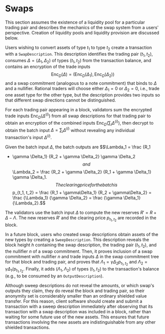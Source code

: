 # Swaps

This section assumes the existence of a liquidity pool for a particular
trading pair and describes the mechanics of the swap system from a users'
perspective. Creation of liquidity pools and liquidity provision are
discussed below.

Users wishing to convert assets of type $t_1$ to type $t_2$ create a
transaction with a `SwapDescription`. This description identifies the trading
pair $(t_1, t_2)$, consumes $\Delta = (\Delta_1, \Delta_2)$ of types $(t_1,
t_2)$ from the transaction balance, and contains an encryption of the trade
inputs $$\operatorname{Enc}_D(\Delta) = (\operatorname{Enc}_D(\Delta_1),
\operatorname{Enc}_D(\Delta_2))$$ and a swap commitment (analogous to a note
commitment) that binds to $\Delta$ and a nullifier. Rational traders will
choose either $\Delta_1 = 0$ or $\Delta_2 = 0$, i.e., trade one asset type
for the other type, but the description provides two inputs so that different
swap directions cannot be distinguished.

For each trading pair appearing in a block, validators sum the encrypted
trade inputs $\operatorname{Enc}_D(\Delta^{(i)})$ from all swap descriptions
for that trading pair to obtain an encryption of the combined inputs
$\operatorname{Enc}_D(\sum_i \Delta^{(i)})$, then decrypt to obtain the batch
input $\Delta = \sum_i \Delta^{(i)}$ without revealing any individual
transaction's input $\Delta^{(i)}$.

Given the batch input $\Delta$, the batch outputs are $$\Lambda_1 = \frac {R_1
+ \gamma \Delta_1} {R_2 + \gamma \Delta_2} \gamma \Delta_2$$ and $$\Lambda_2 =
\frac {R_2 + \gamma \Delta_2} {R_1 + \gamma \Delta_1} \gamma \Delta_1.$$ The
clearing price for the batch is $$p_{t_1, t_2} = \frac {R_1 + \gamma\Delta_1}
{R_2 + \gamma\Delta_2} = \frac {\Lambda_1} {\gamma \Delta_2} = \frac {\gamma
\Delta_1} {\Lambda_2}.$$

The validators use the batch input $\Delta$ to compute the new reserves $R' =
R + \Delta - \Lambda$. The new reserves $R'$ and the clearing price $p_{t_1,
t_2}$ are recorded in the block.

In a future block, users who created swap descriptions obtain assets of the
new types by creating a `SweepDescription`. This description reveals the
block height $h$ containing the swap description, the trading pair $(t_1,
t_2)$, and the nullifier $n$ of a swap commitment. Then, it proves inclusion
of a swap commitment with nullifier $n$ and trade inputs $\Delta$ in the swap
commitment tree for that block and trading pair, and proves that $\Lambda_1 =
\gamma \Delta_2 p_{t_1,t_2}$ and $\Lambda_2 = \gamma \Delta_1 / p_{t_1,
t_2}$. Finally, it adds $(\Lambda_1, \Lambda_2)$ of types $(t_1, t_2)$ to the
transaction's balance (e.g., to be consumed by an `OutputDescription`).

Although sweep descriptions do not reveal the amounts, or which swap's
outputs they claim, they do reveal the block and trading pair, so their
anonymity set is considerably smaller than an ordinary shielded value
transfer. For this reason, client software should create and submit a
transaction with a sweep description immediately after observing that its
transaction with a swap description was included in a block, rather than
waiting for some future use of the new assets. This ensures that future
transactions involving the new assets are indistinguishable from any other
shielded transactions.
